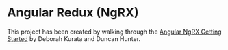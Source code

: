 # Angular Redux (NgRX)

This project has been created by walking through the [Angular NgRX Getting Started](https://app.pluralsight.com/library/courses/angular-ngrx-getting-started) by Deborah Kurata and Duncan Hunter.
